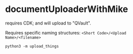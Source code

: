 # documentUploaderWithMike

requires CDK; and will upload to "QVault". 

Requires specific naming structures:
`<Short Code>/<Upload Name>/<filename>`

`python3 -m upload_things`
